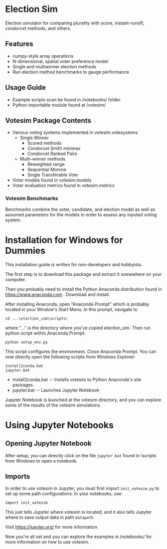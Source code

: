 # Election Sim

Election simulator for comparing plurality with score, instant-runoff, 
condorcet methods, and others. 

## Features
- numpy-style array operations
- N-dimensional, spatial voter preference model
- Single and multiwinner election methods
- Run election method benchmarks to gauge performance


## Usage Guide
- Example scripts scan be found in /notebooks/ folder.
- Python importable module found at /votesim/


## Votesim Package Contents
- Various voting systems implemented in votesim.votesystems
    - Single Winner
         - Scored methods
         - Condorcet Smith minimax
         - Condorcet Ranked Pairs
    - Multi-winner methods
         - Reweighted range
         - Sequential Monroe
         - Single Transferable Vote
- Voter models found in votesim.models
- Voter evaluation metrics found in votesim.metrics

### Votesim Benchmarks

Benchmarks combine the voter, candidate, and election model
as well as assumed parameters for the models in order to assess
any inputed voting system. 

# Installation for Windows for Dummies

This installation guide is written for non-developers and hobbyists. 

The first step is to download this package and extract it somewhere 
on your computer. 

Then you probably need to install the Python Anaconda
distribution found in https://www.anaconda.com . Download and install. 

After installing Anaconda, open "Anaconda Prompt" which is probably
located in your Window's Start Menu. In this prompt, navigate to 

    cd ...\election_sim\scripts\

where "..." is the directory where you've copied election_sim. 
Then run python script within Anaconda Prompt:

    python setup_env.py

This script configures the environment. Close Anaconda Prompt. You can now
directly open the following scripts from Windows Explorer:

```
install2conda.bat
jupyter.bat
```
- install2conda.bat -- Installs votesim to Python Anaconda's site packages.
- jupyter.bat -- Launches Jupyter Notebook

Jupyter Notebook is launched at the votesim directory, and you can
explore some of the results of the votesim simulations. 


# Using Jupyter Notebooks

## Opening Jupyter Notebook

After setup, you can directly click on the file `jupyter.bat` found in \scripts\
from Windows to open a notebook.

## Imports 

In order to use votesim in Jupyter, you must first import `init_votesim.py` to set up some path configurations.
In your notebooks, use: 

    import init_votesim

This just tells Jupyter where votesim is located,
and it also tells Jupyter where to save output data in path `datapath`.

Visit https://jupyter.org/ for more information.  

Now you're all set and you can explore the examples in /notebooks/ for more information on how to use votesim.






